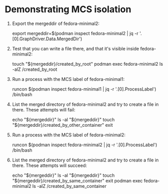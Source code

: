 # Demonstrating MCS isolation

1. Export the mergeddir of fedora-minimal2:

     export mergeddir=$(podman inspect fedora-minimal2 | jq -r '.[0].GraphDriver.Data.MergedDir')

2. Test that you can write a file there, and that it's visible inside fedora-minimal2:

     touch "${mergeddir}/created_by_root"
     podman exec fedora-minimal2 ls -alZ /created_by_root

3. Run a process with the MCS label of fedora-minimal1:

     runcon $(podman inspect fedora-minimal1 | jq -r '.[0].ProcessLabel') /bin/bash

4. List the merged directory of fedora-minimal2 and try to create a file in there. These attempts will fail:

     echo "${mergeddir}"
     ls -al "${mergeddir}"
     touch "${mergeddir}/created_by_other_container"
     exit

5. Run a process with the MCS label of fedora-minimal2:

     runcon $(podman inspect fedora-minimal2 | jq -r '.[0].ProcessLabel') /bin/bash

6. List the merged directory of fedora-minimal2 and try to create a file in there. These attempts will succeed:

     echo "${mergeddir}"
     ls -al "${mergeddir}"
     touch "${mergeddir}/created_by_same_container"
     exit
     podman exec fedora-minimal2 ls -alZ /created_by_same_container
